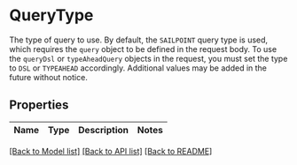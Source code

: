 # QueryType

The type of query to use.  By default, the `SAILPOINT` query type is used, which requires the `query` object to be defined in the request body. To use the `queryDsl` or `typeAheadQuery` objects in the request, you must set the type to `DSL` or `TYPEAHEAD` accordingly. Additional values may be added in the future without notice.

## Properties

Name | Type | Description | Notes
------------ | ------------- | ------------- | -------------

[[Back to Model list]](../README.md#documentation-for-models) [[Back to API list]](../README.md#documentation-for-api-endpoints) [[Back to README]](../README.md)


